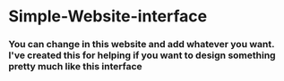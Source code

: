 # Simple-Website-interface

### You can change in this website and add whatever you want. I've created this for helping if you want to design something pretty much like this interface
